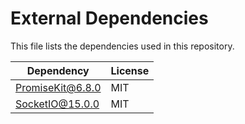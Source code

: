 # External Dependencies

This file lists the dependencies used in this repository.

| Dependency            | License    |
| --------------------- | ---------- |
|PromiseKit@6.8.0     | MIT |
|SocketIO@15.0.0     | MIT |
